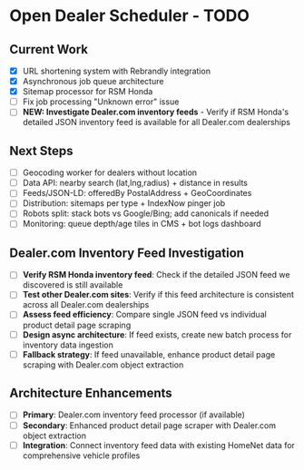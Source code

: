 # Open Dealer Scheduler - TODO

## Current Work
- [x] URL shortening system with Rebrandly integration
- [x] Asynchronous job queue architecture
- [x] Sitemap processor for RSM Honda
- [ ] Fix job processing "Unknown error" issue
- [ ] **NEW: Investigate Dealer.com inventory feeds** - Verify if RSM Honda's detailed JSON inventory feed is available for all Dealer.com dealerships

## Next Steps
- [ ] Geocoding worker for dealers without location
- [ ] Data API: nearby search (lat,lng,radius) + distance in results
- [ ] Feeds/JSON-LD: offeredBy PostalAddress + GeoCoordinates
- [ ] Distribution: sitemaps per type + IndexNow pinger job
- [ ] Robots split: stack bots vs Google/Bing; add canonicals if needed
- [ ] Monitoring: queue depth/age tiles in CMS + bot logs dashboard

## Dealer.com Inventory Feed Investigation
- [ ] **Verify RSM Honda inventory feed**: Check if the detailed JSON feed we discovered is still available
- [ ] **Test other Dealer.com sites**: Verify if this feed architecture is consistent across all Dealer.com dealerships
- [ ] **Assess feed efficiency**: Compare single JSON feed vs individual product detail page scraping
- [ ] **Design async architecture**: If feed exists, create new batch process for inventory data ingestion
- [ ] **Fallback strategy**: If feed unavailable, enhance product detail page scraping with Dealer.com object extraction

## Architecture Enhancements
- [ ] **Primary**: Dealer.com inventory feed processor (if available)
- [ ] **Secondary**: Enhanced product detail page scraper with Dealer.com object extraction
- [ ] **Integration**: Connect inventory feed data with existing HomeNet data for comprehensive vehicle profiles

